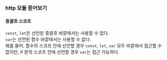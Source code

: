 ### http 모듈 뜯어보기
#### 중괄호 스코프
`const`, `let`은 선언된 중괄호 바깥에서는 사용할 수 없다.  
`var`는 선언된 함수 바깥에서는 사용할 수 없다.  
예를 들어, 함수의 스코프 안에 선언할 경우 `const`, `let`, `var` 모두 바깥에서 접근할 수 없지만, if 문의 스코프 안에 선언할 경우 `var`는 접근 가능하다.

